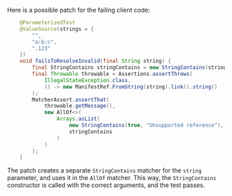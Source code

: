 Here is a possible patch for the failing client code:
```java
    @ParameterizedTest
    @ValueSource(strings = {
        "",
        "a:b:c",
        ".123"
    })
    void failsToResolveInvalid(final String string) {
        final StringContains stringContains = new StringContains(string);
        final Throwable throwable = Assertions.assertThrows(
            IllegalStateException.class,
            () -> new ManifestRef.FromString(string).link().string()
        );
        MatcherAssert.assertThat(
            throwable.getMessage(),
            new AllOf<>(
                Arrays.asList(
                    new StringContains(true, "Unsupported reference"),
                    stringContains
                )
            )
        );
    }
```
The patch creates a separate `StringContains` matcher for the `string` parameter, and uses it in the `AllOf` matcher. This way, the `StringContains` constructor is called with the correct arguments, and the test passes.